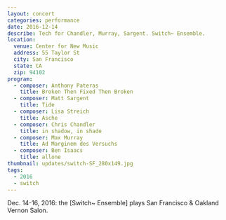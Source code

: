 ```yaml
---
layout: concert
categories: performance
date: 2016-12-14
describe: Tech for Chandler, Murray, Sargent. Switch~ Ensemble.
location:
  venue: Center for New Music
  address: 55 Taylor St
  city: San Francisco
  state: CA
  zip: 94102
program:
  - composer: Anthony Pateras
    title: Broken Then Fixed Then Broken
  - composer: Matt Sargent
    title: Tide
  - composer: ​Lisa Streich
    title: Asche
  - composer: Chris Chandler
    title: in shadow, in shade
  - composer: Max Murray
    title: Ad Marginem des Versuchs
  - composer: Ben Isaacs
    title: allone
thumbnail: updates/switch-SF_280x149.jpg
tags:
  - 2016
  - switch
---
```


Dec. 14-16, 2016: the [Switch~ Ensemble] plays San Francisco & Oakland Vernon Salon.
